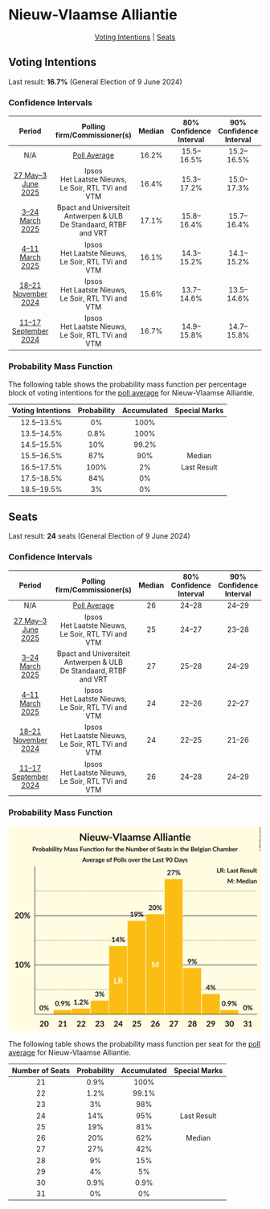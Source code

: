 # Nieuw-Vlaamse Alliantie

<p align="center"><a href="#voting-intentions">Voting Intentions</a> | <a href="#seats">Seats</a></p>

## Voting Intentions

Last result: **16.7%** (General Election of 9 June 2024)

### Confidence Intervals

| Period     | Polling firm/Commissioner(s) | Median | 80% Confidence Interval | 90% Confidence Interval | 95% Confidence Interval | 99% Confidence Interval |
|:----------:|:----------------:|:-----------:|:-----------------------:|:-----------------------:|:-----------------------:|:-----------------------:|
| N/A | [Poll Average](average.html) | 16.2% | 15.5–16.5% | 15.2–16.5% | 15.0–16.5% | 14.4–16.6% |
| [27 May–3 June 2025](2025-06-03-Ipsos.html) | Ipsos <br> Het Laatste Nieuws, Le Soir, RTL TVi and VTM | 16.4% | 15.3–17.2% | 15.0–17.3% | 14.7–17.4% | 14.2–17.5% |
| [3–24 March 2025](2025-03-24-BpactandUniversiteitAntwerpenULB.html) | Bpact and Universiteit Antwerpen & ULB <br> De Standaard, RTBF and VRT | 17.1% | 15.8–16.4% | 15.7–16.4% | 15.5–16.4% | 15.2–16.4% |
| [4–11 March 2025](2025-03-11-Ipsos.html) | Ipsos <br> Het Laatste Nieuws, Le Soir, RTL TVi and VTM | 16.1% | 14.3–15.2% | 14.1–15.2% | 13.9–15.2% | 13.5–15.2% |
| [18–21 November 2024](2024-11-21-Ipsos.html) | Ipsos <br> Het Laatste Nieuws, Le Soir, RTL TVi and VTM | 15.6% | 13.7–14.6% | 13.5–14.6% | 13.4–14.6% | 13.0–14.6% |
| [11–17 September 2024](2024-09-17-Ipsos.html) | Ipsos <br> Het Laatste Nieuws, Le Soir, RTL TVi and VTM | 16.7% | 14.9–15.8% | 14.7–15.8% | 14.5–15.8% | 14.1–15.8% |

### Probability Mass Function

The following table shows the probability mass function per percentage block of voting intentions for the [poll average](average.html) for Nieuw-Vlaamse Alliantie.

| Voting Intentions | Probability | Accumulated | Special Marks |
|:-----------------:|:-----------:|:-----------:|:-------------:|
| 12.5–13.5% | 0% | 100% |  |
| 13.5–14.5% | 0.8% | 100% |  |
| 14.5–15.5% | 10% | 99.2% |  |
| 15.5–16.5% | 87% | 90% | Median |
| 16.5–17.5% | 100% | 2% | Last Result |
| 17.5–18.5% | 84% | 0% |  |
| 18.5–19.5% | 3% | 0% |  |


## Seats

Last result: **24** seats (General Election of 9 June 2024)

### Confidence Intervals

| Period     | Polling firm/Commissioner(s) | Median | 80% Confidence Interval | 90% Confidence Interval | 95% Confidence Interval | 99% Confidence Interval |
|:----------:|:----------------:|:------:|:-----------------------:|:-----------------------:|:-----------------------:|:-----------------------:|
| N/A | [Poll Average](average.html) | 26 | 24–28 | 24–29 | 23–29 | 21–30 |
| [27 May–3 June 2025](2025-06-03-Ipsos.html) | Ipsos <br> Het Laatste Nieuws, Le Soir, RTL TVi and VTM | 25 | 24–27 | 23–28 | 22–29 | 21–30 |
| [3–24 March 2025](2025-03-24-BpactandUniversiteitAntwerpenULB.html) | Bpact and Universiteit Antwerpen & ULB <br> De Standaard, RTBF and VRT | 27 | 25–28 | 24–29 | 24–29 | 24–30 |
| [4–11 March 2025](2025-03-11-Ipsos.html) | Ipsos <br> Het Laatste Nieuws, Le Soir, RTL TVi and VTM | 24 | 22–26 | 22–27 | 21–28 | 21–29 |
| [18–21 November 2024](2024-11-21-Ipsos.html) | Ipsos <br> Het Laatste Nieuws, Le Soir, RTL TVi and VTM | 24 | 22–25 | 21–26 | 21–27 | 20–28 |
| [11–17 September 2024](2024-09-17-Ipsos.html) | Ipsos <br> Het Laatste Nieuws, Le Soir, RTL TVi and VTM | 26 | 24–28 | 24–29 | 23–30 | 22–30 |

### Probability Mass Function

![Graph with seats probability mass function not yet produced](average-seats-pmf-nieuw-vlaamsealliantie.png "Seats Probability Mass Function")

The following table shows the probability mass function per seat for the [poll average](average.html) for Nieuw-Vlaamse Alliantie.

| Number of Seats | Probability | Accumulated | Special Marks |
|:---------------:|:-----------:|:-----------:|:-------------:|
| 21 | 0.9% | 100% |  |
| 22 | 1.2% | 99.1% |  |
| 23 | 3% | 98% |  |
| 24 | 14% | 95% | Last Result |
| 25 | 19% | 81% |  |
| 26 | 20% | 62% | Median |
| 27 | 27% | 42% |  |
| 28 | 9% | 15% |  |
| 29 | 4% | 5% |  |
| 30 | 0.9% | 0.9% |  |
| 31 | 0% | 0% |  |


